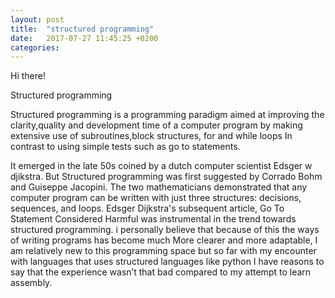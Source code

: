 ```yaml
---
layout: post
title:  "structured programming"
date:   2017-07-27 11:45:25 +0200
categories: 
---
```

Hi there! 

Structured programming 

Structured programming is a  programming paradigm aimed at improving the clarity,quality and development time
of a computer program  by making extensive use of subroutines,block structures, for and while loops 
In contrast to using simple tests such as go to statements.

 It emerged in the late 50s coined by a dutch computer scientist Edsger w djikstra.
But Structured programming was first suggested by Corrado Bohm and Guiseppe Jacopini. The two mathematicians demonstrated that any computer program can be written with just three structures: decisions, sequences, and loops. Edsger Dijkstra's subsequent article, Go To Statement Considered Harmful was instrumental in the trend towards structured programming.
  i personally believe that because of this the ways of writing programs has become much 
More clearer and more adaptable, I am relatively new to this programming space but so far with my encounter with languages that uses structured languages like python I have reasons to say that the experience wasn’t that bad compared to my attempt to learn assembly.


